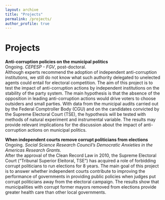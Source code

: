 ```yaml
---
layout: archive
title: "Projects"
permalink: /projects/
author_profile: true
---
```


Projects
======

**Anti-corruption policies on the municipal politics**  
Ongoing. _CEPESP - FGV_, post-doctoral.  
Although experts recommend the adoption of independent anti-corruption institutions, we still do not know what such authority delegated to unelected agents could entail for electoral competition. The aim of this project is to test the impact of anti-corruption actions by independent institutions on the stability of the party system. The main hypothesis is that the absence of the opposition in leading anti-corruption actions would drive voters to choose outsiders and small parties. With data from the municipal audits carried out by the Federal Comptroller Body (CGU) and on the candidates convicted by the Supreme Electoral Court (TSE), the hypothesis will be tested with methods of natural experiment and instrumental variable. The results may provide relevant implications for the discussion about the impact of anti-corruption actions on municipal politics.  
  
**When independent courts remove corrupt politicians from elections**  
Ongoing. _Social Science Research Council’s Democratic Anxieties in the Americas Research Grants_.  
After the approval of the Clean Record Law in 2010, the Supreme Electoral Court (“Tribunal Superior Eleitoral, TSE”) has acquired a role of forbidding corrupt politicians to run elections for 8 years. The main goal of this project is to answer whether independent courts contribute to improving the performance of governments in providing public policies when judges put corrupt politicians away from the electoral campaign. The results show that municipalities with corrupt former mayors removed from elections provide greater health care than other local governments.  

